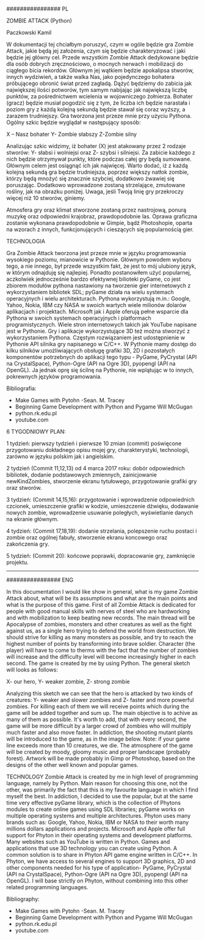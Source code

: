 ################ PL

ZOMBIE ATTACK
(Python)

Paczkowski Kamil

   W dokumentacji tej chciałbym poruszyć, czym w ogóle będzie gra Zombie Attack, jakie będą jej założenia, czym się będzie charakteryzować i jaki będzie jej główny cel. 
Przede wszystkim Zombie Attack dedykowane będzie dla osób dobrych zręcznościowo, o mocnych nerwach i mobilizacji do ciągłego bicia rekordów. Głównym jej wątkiem będzie apokalipsa stworów, innych wydziwień, a także walka Nas, jako pojedynczego bohatera próbującego obronić świat przed zagładą. Dążyć będziemy do zabicia jak największej ilości potworów, tym samym nabijając jak największą liczbę punktów, za pośrednictwem wcielenia w wojowniczego żołnierza. Bohater (gracz) będzie musiał pogodzić się z tym, że liczba ich będzie narastała i poziom gry z każdą kolejną sekundą będzie stawał się coraz wyższy, a zarazem trudniejszy. 
Gra tworzona jest przeze mnie przy użyciu Pythona. Ogólny szkic będzie wyglądał w następujący sposób:

X – Nasz bohater   Y- Zombie słabszy     Z-Zombie silny
                          
Analizując szkic widzimy, iż bohater (X) jest atakowany przez 2 rodzaje stworów: Y- słabsi i wolniejsi oraz Z- szybsi i silniejsi. Za zabicie każdego z nich będzie otrzymywał punkty, które podczas całej gry będą sumowane. Głównym celem jest osiągnąć ich jak najwięcej. Warto dodać, iż z każdą kolejną sekundą gra będzie trudniejsza, poprzez większy natłok zombie, którzy będą mnożyć się znacznie szybciej, dodatkowo żwawiej się poruszając. Dodatkowo wprowadzone zostaną strzelające, zmutowane rośliny, jak na obrazku poniżej. Uwaga, jeśli Twoją linię gry przekroczy więcej niż 10 stworów, giniemy.
 
   Atmosfera gry oraz klimat stworzone zostaną przez nastrojową, ponurą muzykę oraz odpowiedni krajobraz, prawdopodobnie las. Oprawa graficzna zostanie wykonana prawdopodobnie w Gimpie, bądź Photoshopie, oparta na wzorach z innych, funkcjonujących i cieszących się popularnością gier.
   

TECHNOLOGIA

  Gra Zombie Attack tworzona jest przeze mnie w języku programowania wysokiego poziomu, mianowicie w Pythonie. Głównym powodem wyboru tego, a nie innego, był przede wszystkim fakt, że jest to mój ulubiony język, w którym odnajduję się najlepiej. Ponadto postanowiłem użyć popularnej, aczkolwiek jednocześnie bardzo efektywnej bilioteki pyGame, co jest zbiorem modułów pythona nastawiony na tworzenie gier internetowych z wykorzystaniem bibliotek SDL; pyGame działa na wielu systemach operacyjnych i wielu architekturach. Pythona wykorzystują m.in.: Google, Yahoo, Nokia, IBM czy NASA w swoich wartych wiele milionów dolarów aplikacjach i projektach. Microsoft jak i Apple oferują pełne wsparcie dla Pythona w swoich systemach operacyjnych i platformach programistycznych. Wiele stron internetowych takich jak YouTube napisane jest w Pythonie.
  Gry i aplikacje wykorzystujące 3D też można stworzyć z wykorzystaniem Pythona. Częstym rozwiązaniem jest udostępnienie w Pythonie API silnika gry napisanego w C/C++. W Pythonie mamy dostęp do kilku silników umożliwiających obsługę grafiki 3D, 2D i pozostałych komponentów potrzebnych do aplikacji tego typu - PyGame, PyCrystal (API na CrystalSpace), Python-Ogre (API na Ogre 3D), pyopengl (API na OpenGL). Ja jednak oprę się ścilnę na Pythonie, nie wplątując w to innych, pokrewnych języków programowania.


Bibliografia:
- Make Games with Pytohn -Sean. M. Tracey
- Beginning Game Development with Python and Pygame Will McGugan
- python.rk.edu.pl
- youtube.com



6 TYGODNIOWY PLAN:

1 tydzień: pierwszy tydzień i pierwsze 10 zmian (commit) poświęcone przygotowaniu dokładnego opisu mojej gry, charakterystyki,            technologii, zarówno w języku polskim jak i angielskim.

2 tydzień (Commit 11,12,13) od 4 marca 2017 roku: dobór odpowiednich bibliotek, dodanie podstawowych zmiennych, zainicjowanie newKindZombies, stworzenie ekranu tytułowego, przygotowanie grafiki gry oraz stworów.

3 tydzień: (Commit 14,15,16): przygotowanie i wprowadzenie odpowiednich czcionek, umieszczenie grafiki w kodzie, umieszczenie dźwięku, dodawanie nowych zombie, wprowadzenie usuwanie poległych, wyświetlanie danych na ekranie głównym.

4 tydzień: (Commit 17,18,19): dodanie strzelania, polepszenie ruchu postaci i zombie oraz ogólnej fabuły, stworzenie ekranu koncowego oraz zakończenia gry.

5 tydzień: (Commit 20): końcowe poprawki, dopracowanie gry, zamknięcie projektu.

----------------------------------------------------------------------------------------------------------------------------

################  ENG

In this documentation I would like show in general, what is my game Zombie Attack about, what will be its assumptions and what are the main points and what is the purpose of this game.
First of all Zombie Attack is dedicated for people with good manual skills with nerves of steel who are hardworking and with mobilization to keep beating new records.
The main thread will be Apocalypse of zombies, monsters and other creatures as well as the fight against us, as a single hero trying to defend the world from destruction. We should strive for killing as many monsters as possible, and try to reach the highest number of points by transforming into brave soldier. Character (the player) will have to come to therms with the fact that the number of zombies will increase and the difficulty level will become increasingly higher in each second. The game is created by me by using Python. The general sketch will looks as follows:

X- our hero, Y- weaker zombie, Z- strong zombie

Analyzing this sketch we can see that the hero is attacked by two kinds of creatures: Y- weaker and slower zombies and Z- faster and more powerful zombies. For killing each of them we will receive points which during the game will be added together and sum up. The main objective is to achive as many of them as possible. It's worth to add, that with every second, the game will be more difficult by a larger crowd of zombies who will multiply much faster and also move faster. In addiction, the shooting mutant plants will be introduced to the game, as in the image below. Note: if your game line exceeds more than 10  creatures, we die.
 The atmosphere of the game will be created by moody, gloomy music and proper landscape (probably forest). Artwork will be made probably in Gimp or Photoshop, based on the designs of the other well known and popular games.

TECHNOLOGY
Zombie Attack is created by me in high level of programming language, namely by Python. Main reason for choosing this one, not the other, was primarily the fact that this is my favourite language in which I find myself the best. In addiction, I decided to use the popular, but at the same time very effective pyGame library, which is the collection of Phytons modules to create online games using SDL libraries; pyGame works on multiple operating systems and multiple architectures. Phyton uses many brands such as:  Google, Yahoo, Nokia, IBM or NASA to their worth many millions dollars applications and projects. Microsoft and Apple offer full support for Phyton in their operating systems and development platforms. Many websites such as YouTube is written in Python. Games and applications that use 3D technology you can create using Python. A common solution is to share in Phyton API game engine written in C/C++. In Phyton, we have access to several engines to support 3D graphics, 2D and other components needed for his type of application- PyGame, PyCrystal (API na CrystalSpace), Python-Ogre (API na Ogre 3D), pyopengl (API na OpenGL).
I will base strictly on Phyton, without combining into this other related programming languages.


Bibliography:
- Make Games with Pytohn -Sean. M. Tracey
- Beginning Game Development with Python and Pygame Will McGugan
- python.rk.edu.pl
- youtube.com
